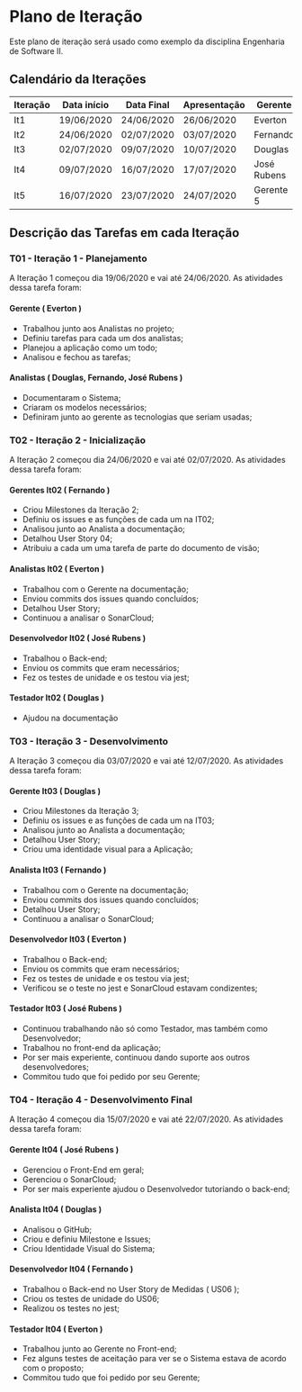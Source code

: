 # Plano de Iteração

Este plano de iteração será usado como exemplo da disciplina Engenharia de Software II.

## Calendário da Iterações

| Iteração | Data início | Data Final | Apresentação | Gerente     |
| -------- | ----------- | ---------- | ------------ | ----------- |
| It1      | 19/06/2020  | 24/06/2020 | 26/06/2020   | Everton     |
| It2      | 24/06/2020  | 02/07/2020 | 03/07/2020   | Fernando    |
| It3      | 02/07/2020  | 09/07/2020 | 10/07/2020   | Douglas     |
| It4      | 09/07/2020  | 16/07/2020 | 17/07/2020   | José Rubens |
| It5      | 16/07/2020  | 23/07/2020 | 24/07/2020   | Gerente 5   |

## Descrição das Tarefas em cada Iteração

### T01 - Iteração 1 - Planejamento

A Iteração 1 começou dia 19/06/2020 e vai até 24/06/2020. As atividades dessa tarefa foram:

#### Gerente ( Everton )

- Trabalhou junto aos Analistas no projeto;
- Definiu tarefas para cada um dos analistas;
- Planejou a aplicação como um todo;
- Analisou e fechou as tarefas;

#### Analistas ( Douglas, Fernando, José Rubens )

- Documentaram o Sistema;
- Criaram os modelos necessários;
- Definiram junto ao gerente as tecnologias que seriam usadas;

### T02 - Iteração 2 - Inicialização

A Iteração 2 começou dia 24/06/2020 e vai até 02/07/2020. As atividades dessa tarefa foram:

#### Gerentes It02 ( Fernando )

- Criou Milestones da Iteração 2;
- Definiu os issues e as funções de cada um na IT02;
- Analisou junto ao Analista a documentação;
- Detalhou User Story 04;
- Atribuiu a cada um uma tarefa de parte do documento de visão;

#### Analistas It02 ( Everton )

- Trabalhou com o Gerente na documentação;
- Enviou commits dos issues quando concluídos;
- Detalhou User Story;
- Continuou a analisar o SonarCloud;

#### Desenvolvedor It02 ( José Rubens )

- Trabalhou o Back-end;
- Enviou os commits que eram necessários;
- Fez os testes de unidade e os testou via jest;

#### Testador It02 ( Douglas )

- Ajudou na documentação

### T03 - Iteração 3 - Desenvolvimento

A Iteração 3 começou dia 03/07/2020 e vai até 12/07/2020. As atividades dessa tarefa foram:

#### Gerente It03 ( Douglas )

- Criou Milestones da Iteração 3;
- Definiu os issues e as funções de cada um na IT03;
- Analisou junto ao Analista a documentação;
- Detalhou User Story;
- Criou uma identidade visual para a Aplicação;

#### Analista It03 ( Fernando )

- Trabalhou com o Gerente na documentação;
- Enviou commits dos issues quando concluídos;
- Detalhou User Story;
- Continuou a analisar o SonarCloud;

#### Desenvolvedor It03 ( Everton )

- Trabalhou o Back-end;
- Enviou os commits que eram necessários;
- Fez os testes de unidade e os testou via jest;
- Verificou se o teste no jest e SonarCloud estavam condizentes;

#### Testador It03 ( José Rubens )

- Continuou trabalhando não só como Testador, mas também como Desenvolvedor;
- Trabalhou no front-end da aplicação;
- Por ser mais experiente, continuou dando suporte aos outros desenvolvedores;
- Commitou tudo que foi pedido por seu Gerente;

### T04 - Iteração 4 - Desenvolvimento Final

A Iteração 4 começou dia 15/07/2020 e vai até 22/07/2020. As atividades dessa tarefa foram:

#### Gerente It04 ( José Rubens )

- Gerenciou o Front-End em geral;
- Gerenciou o SonarCloud;
- Por ser mais experiente ajudou o Desenvolvedor tutoriando o back-end;

#### Analista It04 ( Douglas )

- Analisou o GitHub;
- Criou e definiu Milestone e Issues;
- Criou Identidade Visual do Sistema;

#### Desenvolvedor It04 ( Fernando )

- Trabalhou o Back-end no User Story de Medidas ( US06 );
- Criou os testes de unidade do US06;
- Realizou os testes no jest;

#### Testador It04 ( Everton )

- Trabalhou junto ao Gerente no Front-end;
- Fez alguns testes de aceitação para ver se o Sistema estava de acordo com o proposto;
- Commitou tudo que foi pedido por seu Gerente;
